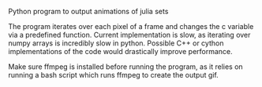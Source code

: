 Python program to output animations of julia sets

The program iterates over each pixel of a frame and changes the c variable via a predefined function. Current implementation is slow, as iterating over numpy arrays is incredibly slow in python. Possible C++ or cython implementations of the code would drastically improve performance. 

Make sure ffmpeg is installed before running the program, as it relies on running a bash script which runs ffmpeg to create the output gif.
